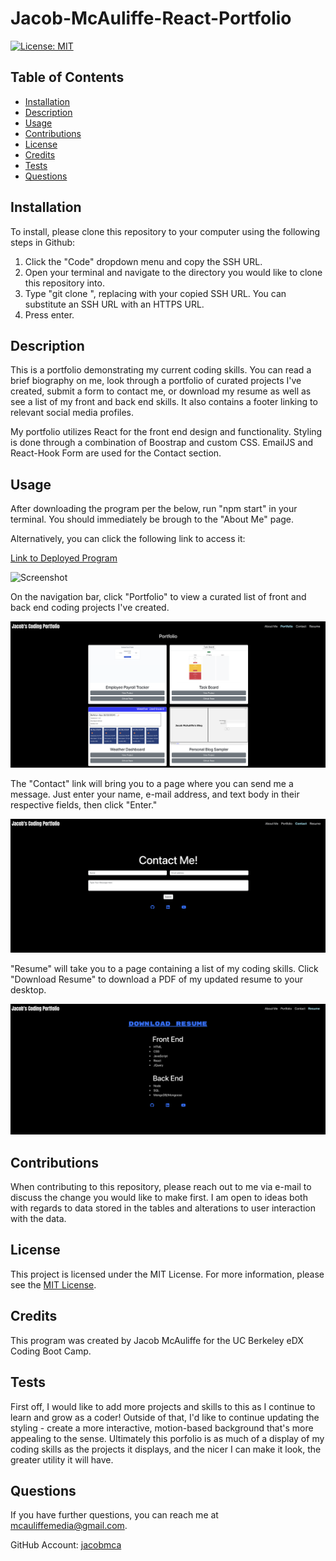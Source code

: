 # Jacob-McAuliffe-React-Portfolio
[![License: MIT](https://img.shields.io/badge/License-MIT-yellow.svg)](https://opensource.org/licenses/MIT)
## Table of Contents
* [Installation](#installation)
* [Description](#description)
* [Usage](#usage)
* [Contributions](#contributions)
* [License](#license)
* [Credits](#credits)
* [Tests](#tests)
* [Questions](#questions)

## Installation
To install, please clone this repository to your computer using the following steps in Github:

1. Click the "Code" dropdown menu and copy the SSH URL.
2. Open your terminal and navigate to the directory you would like to clone this repository into.
3. Type "git clone <paste SSH URL>", replacing <paste SSH URL> with your copied SSH URL. You can substitute an SSH URL with an HTTPS URL.
4. Press enter.

## Description

This is a portfolio demonstrating my current coding skills. You can read a brief biography on me, look through a portfolio of curated projects I've created, submit a form to contact me, or download my resume as well as see a list of my front and back end skills. It also contains a footer linking to relevant social media profiles.

My portfolio utilizes React for the front end design and functionality. Styling is done through a combination of Boostrap and custom CSS. EmailJS and React-Hook Form are used for the Contact section.

## Usage

After downloading the program per the below, run "npm start" in your terminal. You should immediately be brough to the "About Me" page.

Alternatively, you can click the following link to access it:

[Link to Deployed Program](https://jacob-mcauliffe-react-portfolio-v1.netlify.app/)

![Screenshot](public/screenshot1.png)

On the navigation bar, click "Portfolio" to view a curated list of front and back end coding projects I've created.

![Screenshot](public/screenshot2.png)

The "Contact" link will bring you to a page where you can send me a message. Just enter your name, e-mail address, and text body in their respective fields, then click "Enter."

![Screenshot](public/screenshot3.png)

"Resume" will take you to a page containing a list of my coding skills. Click "Download Resume" to download a PDF of my updated resume to your desktop.

![Screenshot](public/screenshot4.png)

## Contributions
When contributing to this repository, please reach out to me via e-mail to discuss the change you would like to make first. I am open to ideas both with regards to data stored in the tables and alterations to user interaction with the data.

## License
This project is licensed under the MIT License. For more information, please see the [MIT License](https://opensource.org/licenses/MIT).

## Credits
This program was created by Jacob McAuliffe for the UC Berkeley eDX Coding Boot Camp.

## Tests
First off, I would like to add more projects and skills to this as I continue to learn and grow as a coder! Outside of that, I'd like to continue updating the styling - create a more interactive, motion-based background that's more appealing to the sense. Ultimately this porfolio is as much of a display of my coding skills as the projects it displays, and the nicer I can make it look, the greater utility it will have.

## Questions
If you have further questions, you can reach me at [mcauliffemedia@gmail.com](mailto:mcauliffemedia@gmail.com).

GitHub Account: [jacobmca](https://github.com/jacobmca)